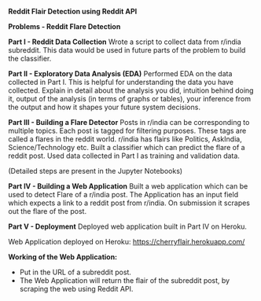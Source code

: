 **Reddit Flair Detection using Reddit API**

**Problems - Reddit Flare Detection**

**Part I - Reddit Data Collection**
Wrote a script to collect data from r/india subreddit. This data would be used in future parts of the problem to build the classifier. 

**Part II - Exploratory Data Analysis (EDA)**
Performed EDA on the data collected in Part I. This is helpful for understanding the data you have collected. Explain in detail about the analysis you did, intuition behind doing it, output of the analysis (in terms of graphs or tables), your inference from the output and how it shapes your future system decisions.

**Part III - Building a Flare Detector**
Posts in r/india can be corresponding to multiple topics. Each post is tagged for filtering purposes. These tags are called a flares in the reddit world. r/india has flairs like Politics, AskIndia, Science/Technology etc. Built a classifier which can predict the flare of a reddit post. Used data collected in Part I as training and validation data. 

(Detailed steps are present in the Jupyter Notebooks)

**Part IV - Building a Web Application**
Built a web application which can be used to detect Flare of a r/india post. The Application has an input field which expects a link to a reddit post from r/india. On submission it scrapes out the flare of the post.

**Part V - Deployment**
Deployed web application built in Part IV on Heroku.

Web Application deployed on Heroku: https://cherryflair.herokuapp.com/

**Working of the Web Application:**
- Put in the URL of a subreddit post.
- The Web Application will return the flair of the subreddit post, by scraping the web using Reddit API.
